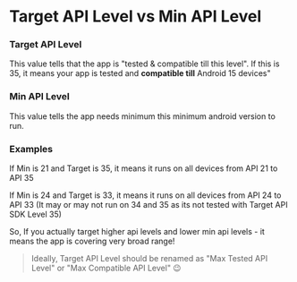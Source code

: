 # Target API Level vs Min API Level

### **Target API Level** &#x20;

This value tells that the app is "tested & compatible till this level". If this is 35, it means your app is tested and **compatible till** Android 15 devices"&#x20;

### **Min API Level**&#x20;

This value tells the app needs minimum this minimum android version to run.&#x20;



### Examples

If Min is 21 and Target is 35, it means it runs on all devices from API 21 to API 35&#x20;

If Min is 24 and Target is 33, it means it runs on all devices from API 24 to API 33 (It may or may not run on 34 and 35 as its not tested with Target API SDK Level 35)&#x20;



So, If you actually target higher api levels and lower min api levels - it means the app is covering very broad range!&#x20;

> Ideally, Target API Level should be renamed as "Max Tested API Level" or "Max Compatible API Level" 😉
